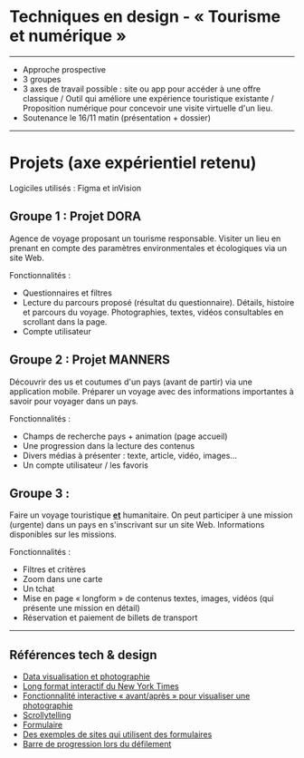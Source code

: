 # Techniques en design - « Tourisme et numérique »

---

- Approche prospective
- 3 groupes
- 3 axes de travail possible : site ou app pour accéder à une offre classique / Outil qui améliore une expérience touristique existante / Proposition numérique pour concevoir une visite virtuelle d'un lieu.
- Soutenance le 16/11 matin (présentation + dossier)

---

# Projets (axe expérientiel retenu)

Logiciles utilisés : Figma et inVision

## Groupe 1 : Projet DORA
Agence de voyage proposant un tourisme responsable. Visiter un lieu en prenant en compte des paramètres environmentales et écologiques via un site Web.

Fonctionnalités :

- Questionnaires et filtres
- Lecture du parcours proposé (résultat du questionnaire). Détails, histoire et parcours du voyage. Photographies, textes, vidéos consultables en scrollant dans la page.
- Compte utilisateur

## Groupe 2 : Projet MANNERS
Découvrir des us et coutumes d'un pays (avant de partir) via une application mobile. Préparer un voyage avec des informations importantes à savoir pour voyager dans un pays.

Fonctionnalités :

- Champs de recherche pays + animation (page accueil)
- Une progression dans la lecture des contenus
- Divers médias à présenter : texte, article, vidéo, images...
- Un compte utilisateur / les favoris

## Groupe 3 : 
Faire un voyage touristique **<u>et</u>** humanitaire. On peut participer à une mission (urgente) dans un pays en s'inscrivant sur un site Web. Informations disponibles sur les missions.

Fonctionnalités :

- Filtres et critères
- Zoom dans une carte
- Un tchat
- Mise en page « longform » de contenus textes, images, vidéos (qui présente une mission en détail)
- Réservation et paiement de billets de transport

---

## Références tech & design

- [Data visualisation et photographie](<https://uxdesign.cc/data-visualization-photography-as-a-design-lens-97a56ebbfd14>)
- [Long format interactif du New York Times](https://www.nytimes.com/interactive/2019/07/16/world/europe/notre-dame.html)
- [Fonctionnalité interactive « avant/après » pour visualiser une photographie](https://www.re.photos/fr/)
- [Scrollytelling](https://pudding.cool/process/introducing-scrollama/)
- [Formulaire](https://www.typeform.com/)
- [Des exemples de sites qui utilisent des formulaires](https://www.awwwards.com/websites/forms-and-input/)
- [Barre de progression lors du défilement](https://www.w3schools.com/howto/howto_js_scroll_indicator.asp)